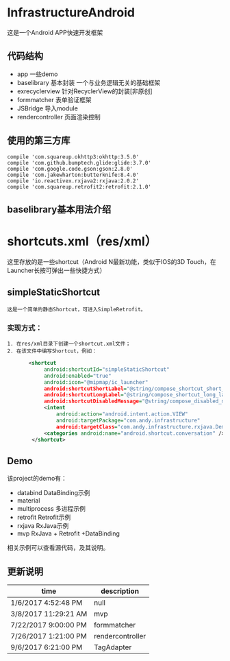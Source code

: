 # InfrastructureAndroid
这是一个Android APP快速开发框架

## 代码结构
 - app  一些demo
 - baselibrary 基本封装
    一个与业务逻辑无关的基础框架
 - exrecyclerview 针对RecyclerView的封装[非原创]
 - formmatcher 表单验证框架
 - JSBridge 导入module
 - rendercontroller 页面渲染控制

## 使用的第三方库
    compile 'com.squareup.okhttp3:okhttp:3.5.0'
    compile 'com.github.bumptech.glide:glide:3.7.0'
    compile 'com.google.code.gson:gson:2.8.0'
    compile 'com.jakewharton:butterknife:8.4.0'
    compile 'io.reactivex.rxjava2:rxjava:2.0.2'
    compile 'com.squareup.retrofit2:retrofit:2.1.0'

## baselibrary基本用法介绍


# shortcuts.xml（res/xml）
这里存放的是一些shortcut（Android N最新功能，类似于IOS的3D Touch，在Launcher长按可弹出一些快捷方式）

## simpleStaticShortcut
    这是一个简单的静态Shortcut，可进入SimpleRetrofit。
### 实现方式：
    1. 在res/xml目录下创建一个shortcut.xml文件；
    2. 在该文件中编写Shortcut，例如：
``` xml
       <shortcut
            android:shortcutId="simpleStaticShortcut"
            android:enabled="true"
            android:icon="@mipmap/ic_launcher"                                              //这里指定显示的logo
            android:shortcutShortLabel="@string/compose_shortcut_short_label1"              //创建Shortcut快捷方式时显示的label
            android:shortcutLongLabel="@string/compose_shortcut_long_label1"                //长按应用后，显示的label
            android:shortcutDisabledMessage="@string/compose_disabled_message1">            //不详
            <intent
                android:action="android.intent.action.VIEW"
                android:targetPackage="com.andy.infrastructure"                             //包名
                android:targetClass="com.andy.infrastructure.rxjava.DemoRxJavaActivity" />  //需要打开的Activity
            <categories android:name="android.shortcut.conversation" />
        </shortcut>
```

## Demo
该project的demo有：

- databind              DataBinding示例
- material              
- multiprocess          多进程示例
- retrofit              Retrofit示例
- rxjava                RxJava示例
- mvp                   RxJava + Retrofit +DataBinding

相关示例可以查看源代码，及其说明。

## 更新说明 ##
| time | description |
| ------- | ------- |
| 1/6/2017 4:52:48 PM | null |
| 3/8/2017 11:29:21 AM  | mvp |
| 7/22/2017 9:00:00 PM | formmatcher |
| 7/26/2017 1:21:00 PM | rendercontroller |
| 9/6/2017 6:21:00 PM | TagAdapter |
